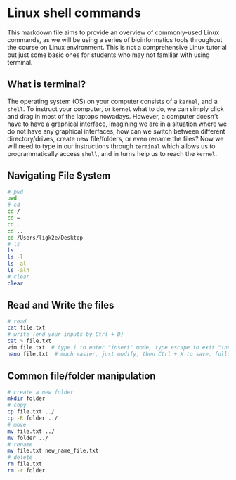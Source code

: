 # Linux shell commands

This markdown file aims to provide an overview of commonly-used Linux commands, as we will be using a series of bioinformatics tools throughout the course on Linux environment. This is not a comprehensive Linux tutorial but just some basic ones for students who may not familiar with using terminal.

## What is terminal?
 
The operating system (OS) on your computer consists of a `kernel`, and a `shell`. To instruct your computer, or `kernel` what to do, we can simply click and drag in most of the laptops nowadays. However, a computer doesn't have to have a graphical interface, imagining we are in a situation where we do not have any graphical interfaces, how can we switch between different directory/drives, create new file/folders, or even rename the files? Now we will need to type in our instructions through `terminal` which allows us to programmatically access `shell`, and in turns help us to reach the `kernel`.

## Navigating File System
```bash
# pwd
pwd
# cd
cd /
cd ~
cd .
cd ..
cd /Users/ligk2e/Desktop
# ls
ls
ls -l
ls -al
ls -alh
# clear
clear
```

## Read and Write the files
```bash
# read
cat file.txt
# write (end your inputs by Ctrl + D)
cat > file.txt
vim file.txt  # type i to enter "insert" mode, type escape to exit "insert" mode, to save your change, type ":w" and hit enter, to exit vim, type ":q" and hit enter.
nano file.txt  # much easier, just modify, then Ctrl + X to save, follow the prompts
```

## Common file/folder manipulation
```bash
# create a new folder
mkdir folder
# copy
cp file.txt ../
cp -R folder ../
# move
mv file.txt ../
mv folder ../
# rename
mv file.txt new_name_file.txt
# delete
rm file.txt
rm -r folder
```
